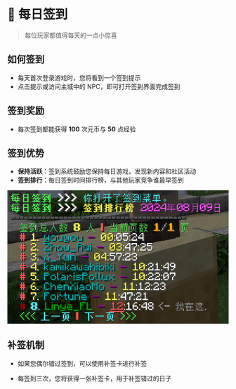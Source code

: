 # 📅 每日签到

> 每位玩家都值得每天的一点小惊喜

## 如何签到

- 每天首次登录游戏时，您将看到一个签到提示
- 点击提示或访问主城中的 NPC，即可打开签到界面完成签到

## 签到奖励

- 每次签到都能获得 **100** 次元币与 **50** 点经验

## 签到优势

- **保持活跃**：签到系统鼓励您保持每日游戏，发现新内容和社区活动
- **签到排行**：每日签到时间排行榜，与其他玩家竞争谁最早签到

![截图](签到/0db1c2ef5c660e40d26f83602ebee451.png)

## 补签机制

- 如果您偶尔错过签到，可以使用补签卡进行补签

- 每签到三次，您将获得一张补签卡，用于补签错过的日子

